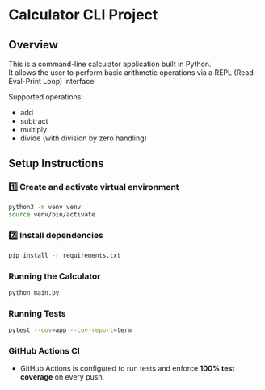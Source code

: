 # Calculator CLI Project

## Overview

This is a command-line calculator application built in Python.  
It allows the user to perform basic arithmetic operations via a REPL (Read-Eval-Print Loop) interface.

Supported operations:

- add
- subtract
- multiply
- divide (with division by zero handling)

## Setup Instructions

### 1️⃣ Create and activate virtual environment

```bash
python3 -m venv venv
source venv/bin/activate
```

### 2️⃣ Install dependencies

```bash
pip install -r requirements.txt
```

### Running the Calculator

```bash
python main.py
```

### Running Tests

```bash
pytest --cov=app --cov-report=term
```

### GitHub Actions CI

- GitHub Actions is configured to run tests and enforce **100% test coverage** on every push.

